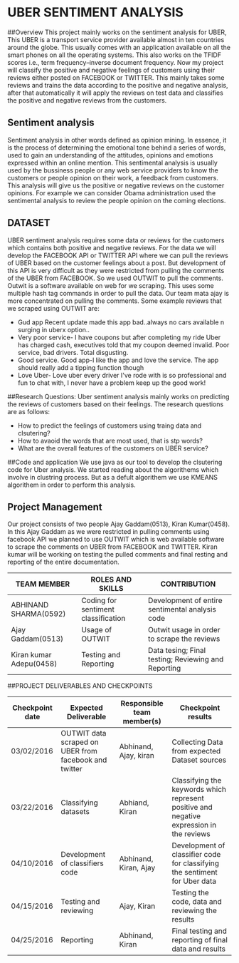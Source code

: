 # UBER SENTIMENT ANALYSIS

##Overview
This project mainly works on the sentiment analysis for UBER, This UBER is a transport service provider available almost in ten countries around the globe. This usually comes with an application available on all the smart phones on all the operating systems. This also works on the TFIDF scores i.e.,  term frequency–inverse document frequency. Now my project will classify the positive and negative feelings of customers using their reviews either posted on FACEBOOK or TWITTER. This mainly takes some reviews and trains the data according to the positive and negative analysis, after that automatically it will apply the reviews on test data and classifies the positive and negative reviews from the customers.

## Sentiment analysis
  Sentiment analysis in other words defined as opinion mining. In essence, it is the process of determining the emotional tone behind a series of words, used to gain an understanding of the attitudes, opinions and emotions expressed within an online mention. This sentimental analysis is usually used by the bussiness people or any web service providers to know the customers or people opinion on their work, a feedback from customers. This analysis will give us the positive or negative reviews on the customer opinions. For example we can consider Obama administration used the sentimental analysis to review the people opinion on the coming elections.
  
## DATASET
UBER sentiment analysis requires some data or reviews for the customers which contains both positive and negative reviews. For the data we will develop the FACEBOOK API or TWITTER API where we can pull the reviews of UBER based on the customer feelings about a post. But development of this API is very difficult as they were restricted from pulling the comments of the UBER from FACEBOOK. So we used OUTWIT to pull the comments. Outwit is a software available on web for we scraping. This uses some multiple hash tag commands in order to pull the data. Our team mata ajay is more concentrated on pulling the comments.
Some example reviews that we scraped using OUTWIT are:

- Gud app Recent update made this app bad..always no cars available n surging in uberx option..
- Very poor service-  I have coupons but after completing my ride Uber has charged cash, executives told that my coupon deemed invalid. Poor service, bad drivers. Total disgusting.  
- Good service. Good app-I like the app and love the service. The app should really add a tipping function though
- Love Uber-  Love uber every driver I've rode with is so professional and fun to chat with, I never have a problem  keep up the good work!  

##Research Questions:
Uber sentiment analysis mainly works on predicting the reviews of customers based on their feelings.
The research questions are as follows:
- How to predict the feelings of customers using traing data and clsutering?
- How to avaoid the words that are most used, that is stp words?
- What are the overall features of the customers on UBER service?

##Code and application
We use java as our tool to develop the clsutering code for Uber analysis. We started reading about the algorithems which involve in clustring process. But as a defult algorithem we use KMEANS algorithem in order to perform this analysis.


## Project Management
Our project consists of two people Ajay Gaddam(0513), Kiran Kumar(0458). In this Ajay Gaddam as we were restricted in pulling comments using facebook API we planned to use OUTWIT which is web available software to scrape the comments on UBER from FACEBOOK and TWITTER. Kiran kumar will be working on testing the pulled comments and final resting and reporting of the entire documentation.

| TEAM MEMBER | ROLES AND SKILLS | CONTRIBUTION | 
|-------------|------------------|-------------------------------------------|
| ABHINAND SHARMA(0592) | Coding for sentiment classification | Development of entire sentimental analysis code |
|Ajay Gaddam(0513) | Usage of OUTWIT | Outwit usage in order to scrape the reviews|
|Kiran kumar Adepu(0458) | Testing and Reporting | Data tesing; Final testing; Reviewing and Reporting |

##PROJECT DELIVERABLES AND CHECKPOINTS

| Checkpoint date | Expected Deliverable                                                          | Responsible team member(s) | Checkpoint results                                                                                                                  |
|-----------------|-------------------------------------------------------------------------------|----------------------------|-------------------------------------------------------------------------------------------------------------------------------------|
|03/02/2016| OUTWIT data scraped on UBER from facebook and twitter|Abhinand, Ajay, kiran|Collecting Data from expected Dataset sources|
|03/22/2016| Classifying datasets| Abhiand, Kiran| Classifying the keywords which represent positive and negative expression in the reviews|
|04/10/2016| Development of classifiers code| Abhinand, Kiran, Ajay| Development of classifier code for classifying the sentiment for Uber data|
|04/15/2016| Testing and reviewing| Ajay, Kiran| Testing the code, data and reviewing the results|
|04/25/2016|Reporting| Abhinand, Kiran| Final testing and reporting of final data and results|








